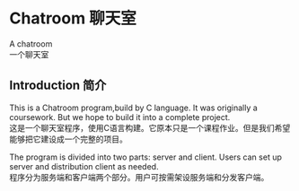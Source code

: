 # Chatroom 聊天室
A chatroom  
一个聊天室

## Introduction 简介
This is a Chatroom program,build by C language. It was originally a coursework. But we hope to build it into a complete project.  
这是一个聊天室程序，使用C语言构建。它原本只是一个课程作业。但是我们希望能够把它建设成一个完整的项目。  
  
The program is divided into two parts: server and client. Users can set up server and distribution client as needed.  
程序分为服务端和客户端两个部分。用户可按需架设服务端和分发客户端。
